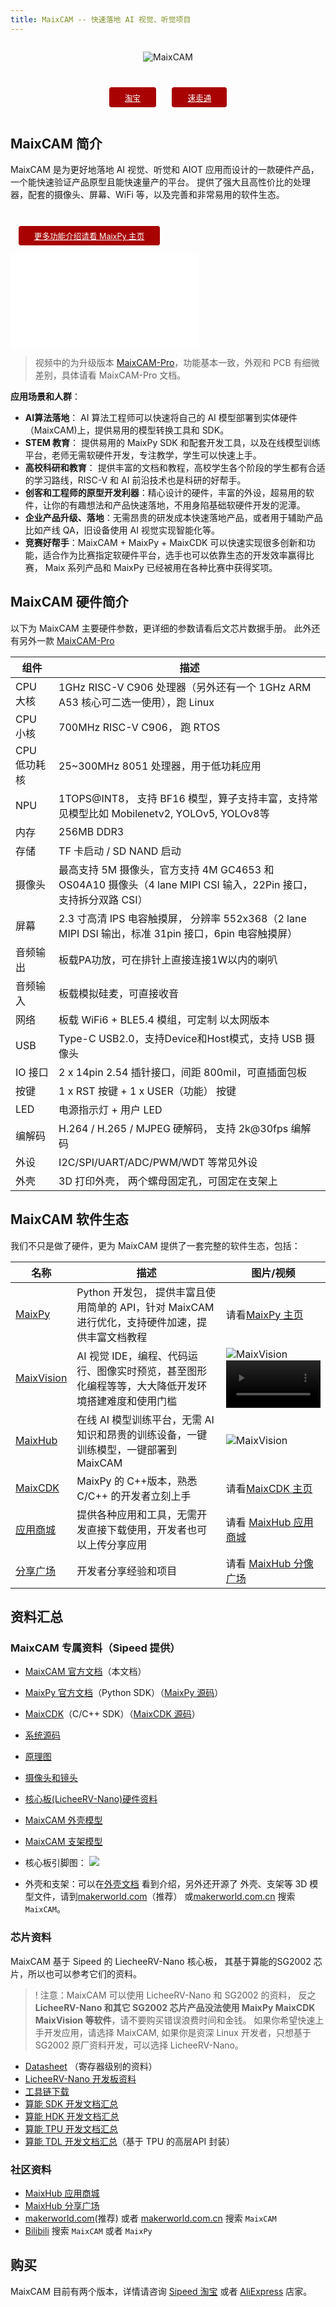 ```yaml
---
title: MaixCAM -- 快速落地 AI 视觉、听觉项目
---
```


<div style="width:100%; display:flex;justify-content: center;">

![MaixCAM](https://wiki.sipeed.com/maixpy/static/image/maixcam.png)

</div>

<div style="padding: 1em 0 0 0; display: flex; justify-content: center">
    <a target="_blank" style="margin: 1em;color: white; font-size: 0.9em; border-radius: 0.3em; padding: 0.5em 2em; background-color: #a80202" href="https://item.taobao.com/item.htm?id=784724795837">淘宝</a>
    <a target="_blank" style="margin: 1em;color: white; font-size: 0.9em; border-radius: 0.3em; padding: 0.5em 2em; background-color: #a80202" href="https://www.aliexpress.com/store/911876460">速卖通</a>
</div>

## MaixCAM 简介

MaixCAM 是为更好地落地 AI 视觉、听觉和 AIOT 应用而设计的一款硬件产品，一个能快速验证产品原型且能快速量产的平台。
提供了强大且高性价比的处理器，配套的摄像头、屏幕、WiFi 等，以及完善和非常易用的软件生态。

<div style="padding: 1em 0 0 0; display: flex; justify-content: left">
    <a target="_blank" style="margin: 1em;color: white; font-size: 0.9em; border-radius: 0.3em; padding: 0.5em 2em; background-color: #a80202" href="https://wiki.sipeed.com/maixpy/">更多功能介绍请看 MaixPy 主页</a>
</div>

<iframe src="//player.bilibili.com/player.html?isOutside=true&aid=113485669204279&bvid=BV1ncmRYmEDv&cid=26768769718&p=1" scrolling="no" border="0" frameborder="no" framespacing="0" allowfullscreen="true"></iframe>

> 视频中的为升级版本 [MaixCAM-Pro](./maixcam_pro.md)，功能基本一致，外观和 PCB 有细微差别，具体请看 MaixCAM-Pro 文档。

**应用场景和人群**：
* **AI算法落地**： AI 算法工程师可以快速将自己的 AI 模型部署到实体硬件（MaixCAM)上，提供易用的模型转换工具和 SDK。
* **STEM 教育**： 提供易用的 MaixPy SDK 和配套开发工具，以及在线模型训练平台，老师无需软硬件开发，专注教学，学生可以快速上手。
* **高校科研和教育**： 提供丰富的文档和教程，高校学生各个阶段的学生都有合适的学习路线，RISC-V 和 AI 前沿技术也是科研的好帮手。
* **创客和工程师的原型开发利器**：精心设计的硬件，丰富的外设，超易用的软件，让你的有趣想法和产品快速落地，不用身陷基础软硬件开发的泥潭。
* **企业产品升级、落地**：无需昂贵的研发成本快速落地产品，或者用于辅助产品比如产线 QA，旧设备使用 AI 视觉实现智能化等。
* **竞赛好帮手**：MaixCAM + MaixPy + MaixCDK 可以快速实现很多创新和功能，适合作为比赛指定软硬件平台，选手也可以依靠生态的开发效率赢得比赛， Maix 系列产品和 MaixPy 已经被用在各种比赛中获得奖项。




## MaixCAM 硬件简介

以下为 MaixCAM 主要硬件参数，更详细的参数请看后文芯片数据手册。
此外还有另外一款 [MaixCAM-Pro](./maixcam_pro.md)

| 组件 | 描述 |
| --- | --- |
| CPU 大核 | 1GHz RISC-V C906 处理器（另外还有一个 1GHz ARM A53 核心可二选一使用），跑 Linux |
| CPU 小核 | 700MHz RISC-V C906， 跑 RTOS |
| CPU 低功耗核 | 25~300MHz 8051 处理器，用于低功耗应用 |
| NPU | 1TOPS@INT8， 支持 BF16 模型，算子支持丰富，支持常见模型比如 Mobilenetv2, YOLOv5, YOLOv8等 |
| 内存 | 256MB DDR3 |
| 存储 | TF 卡启动 / SD NAND 启动 |
| 摄像头 | 最高支持 5M 摄像头，官方支持 4M GC4653 和 OS04A10 摄像头（4 lane MIPI CSI 输入，22Pin 接口，支持拆分双路 CSI） |
| 屏幕 | 2.3 寸高清 IPS 电容触摸屏， 分辨率 552x368（2 lane MIPI DSI 输出，标准 31pin 接口，6pin 电容触摸屏） |
| 音频输出 | 板载PA功放，可在排针上直接连接1W以内的喇叭 |
| 音频输入 | 板载模拟硅麦，可直接收音 |
| 网络 | 板载 WiFi6 + BLE5.4 模组，可定制 以太网版本 |
| USB | Type-C USB2.0，支持Device和Host模式，支持 USB 摄像头 |
| IO 接口 | 2 x 14pin 2.54 插针接口，间距 800mil，可直插面包板 |
| 按键 | 1 x RST 按键 + 1 x USER（功能） 按键 |
| LED | 电源指示灯 + 用户 LED |
| 编解码 | H.264 / H.265 / MJPEG 硬解码， 支持 2k@30fps 编解码 |
| 外设 | I2C/SPI/UART/ADC/PWM/WDT 等常见外设 |
| 外壳 | 3D 打印外壳， 两个螺母固定孔，可固定在支架上 |

## MaixCAM 软件生态

我们不只是做了硬件，更为 MaixCAM 提供了一套完整的软件生态，包括：

| 名称 | 描述 | 图片/视频 |
| --- | --- | --- |
| [MaixPy](https://wiki.sipeed.com/maixpy/) | Python 开发包， 提供丰富且使用简单的 API，针对 MaixCAM 进行优化，支持硬件加速，提供丰富文档教程 | 请看[MaixPy 主页](https://wiki.sipeed.com/maixpy/) |
| [MaixVision](https://wiki.sipeed.com/maixvision) | AI 视觉 IDE，编程、代码运行、图像实时预览，甚至图形化编程等等，大大降低开发环境搭建难度和使用门槛 | ![MaixVision](../../assets/maixcam/maixvision.jpg)  <video playsinline controls muted preload style="width:100%" src="https://wiki.sipeed.com/maixpy/static/video/maixvision.mp4"></video> |
| [MaixHub](https://maixhub.com) | 在线 AI 模型训练平台，无需 AI 知识和昂贵的训练设备，一键训练模型，一键部署到 MaixCAM | ![MaixVision](../../assets/maixcam/maixhub.jpg) |
| [MaixCDK](https://github.com/sipeed/MaixCDK) | MaixPy 的 C++版本，熟悉 C/C++ 的开发者立刻上手 | 请看[MaixCDK 主页](https://github.com/sipeed/MaixCDK) |
| [应用商城](https://maixhub.com/app) | 提供各种应用和工具，无需开发直接下载使用，开发者也可以上传分享应用 | 请看 [MaixHub 应用商城](https://maixhub.com/app) |
| [分享广场](https://maixhub.com/share) | 开发者分享经验和项目 | 请看 [MaixHub 分像广场](https://maixhub.com/share) |


## 资料汇总

### MaixCAM 专属资料（Sipeed 提供）

* [MaixCAM 官方文档](https://wiki.sipeed.com/maixcam)（本文档）
* [MaixPy 官方文档](https://wiki.sipeed.com/maixpy/)（Python SDK）（[MaixPy 源码](https://github.com/sipeed/MaixPy)）
* [MaixCDK](https://github.com/sipeed/MaixCDK)（C/C++ SDK）（[MaixCDK 源码](https://github.com/sipeed/MaixCDK)）
* [系统源码](https://github.com/sipeed/LicheeRV-Nano-Build)
* [原理图](https://dl.sipeed.com/shareURL/LICHEE/LicheeRV_Nano/02_Schematic)
* [摄像头和镜头](https://dl.sipeed.com/shareURL/MaixCAM/MaixCAM/Camera)
* [核心板(LicheeRV-Nano)硬件资料](https://dl.sipeed.com/shareURL/LICHEE/LicheeRV_Nano)
* [MaixCAM 外壳模型](https://makerworld.com/zh/models/440321)
* [MaixCAM 支架模型](https://makerworld.com/zh/models/463622#profileId-372189)

* 核心板引脚图：
![](http://wiki.sipeed.com/hardware/zh/lichee/assets/RV_Nano/intro/RV_Nano_3.jpg)
* 外壳和支架：可以在[外壳文档](./assemble.md) 看到介绍，另外还开源了 外壳、支架等 3D 模型文件，请到[makerworld.com](https://makerworld.com/)（推荐） 或[makerworld.com.cn](https://makerworld.com.cn) 搜索 `MaixCAM`。

### 芯片资料

MaixCAM 基于 Sipeed 的 LiecheeRV-Nano 核心板， 其基于算能的SG2002 芯片，所以也可以参考它们的资料。
>! 注意：MaixCAM 可以使用 LicheeRV-Nano 和 SG2002 的资料， 反之 **LicheeRV-Nano 和其它 SG2002 芯片产品没法使用 MaixPy MaixCDK MaixVision 等软件**，请不要购买错误浪费时间和金钱。
> 如果你希望快速上手开发应用，请选择 MaixCAM, 如果你是资深 Linux 开发者，只想基于 SG2002 原厂资料开发，可以选择 LicheeRV-Nano。

* [Datasheet](https://github.com/sophgo/sophgo-doc/releases) （寄存器级别的资料）
* [LicheeRV-Nano 开发板资料](https://wiki.sipeed.com/hardware/zh/lichee/RV_Nano/1_intro.html)
* [工具链下载](https://sophon-file.sophon.cn/sophon-prod-s3/drive/23/03/07/16/host-tools.tar.gz)
* [算能 SDK 开发文档汇总](https://developer.sophgo.com/thread/471.html)
* [算能 HDK 开发文档汇总](https://developer.sophgo.com/thread/472.html)
* [算能 TPU 开发文档汇总](https://developer.sophgo.com/thread/473.html)
* [算能 TDL 开发文档汇总](https://developer.sophgo.com/thread/556.html)（基于 TPU 的高层API 封装）

### 社区资料

* [MaixHub 应用商城](https://maixhub.com/app)
* [MaixHub 分享广场](https://maixhub.com/share)
* [makerworld.com](https://makerworld.com/)(推荐) 或者 [makerworld.com.cn](https://makerworld.com.cn) 搜索 `MaixCAM`
* [Bilibili](https://bilibili.com) 搜索 `MaixCAM` 或者 `MaixPy`


## 购买

MaixCAM 目前有两个版本，详情请咨询 [Sipeed 淘宝](https://sipeed.taobao.com/) 或者 [AliExpress](https://www.aliexpress.com/store/911876460) 店家。


